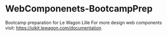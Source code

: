 # WebComponenets-BootcampPrep
Bootcamp preparation for Le Wagon Lille
For more design web components visit: https://uikit.lewagon.com/documentation
